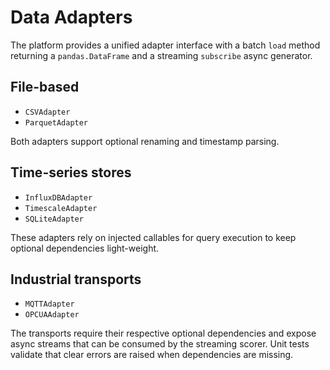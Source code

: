# Data Adapters

The platform provides a unified adapter interface with a batch `load` method returning a `pandas.DataFrame` and a streaming `subscribe` async generator.

## File-based

- `CSVAdapter`
- `ParquetAdapter`

Both adapters support optional renaming and timestamp parsing.

## Time-series stores

- `InfluxDBAdapter`
- `TimescaleAdapter`
- `SQLiteAdapter`

These adapters rely on injected callables for query execution to keep optional dependencies light-weight.

## Industrial transports

- `MQTTAdapter`
- `OPCUAAdapter`

The transports require their respective optional dependencies and expose async streams that can be consumed by the streaming scorer. Unit tests validate that clear errors are raised when dependencies are missing.
